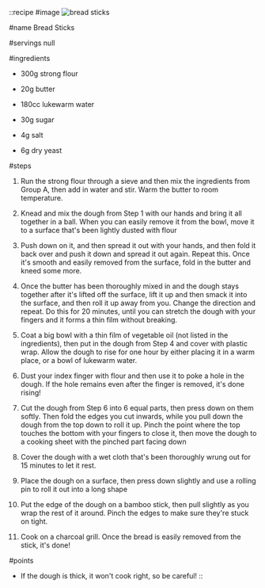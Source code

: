 ::recipe
#image
![bread sticks](/img/vol6/bread_sticks.jpg)

#name
Bread Sticks

#servings
null

#ingredients
- 300g strong flour
- 20g butter
- 180cc lukewarm water

- 30g sugar
- 4g salt
- 6g dry yeast

#steps
1. Run the strong flour through a sieve and then mix the ingredients from Group A, then add in water and stir. Warm the butter to room temperature.

2. Knead and mix the dough from Step 1 with our hands and bring it all together in a ball. When you can easily remove it from the bowl, move it to a surface that's been lightly dusted with flour

3. Push down on it, and then spread it out with your hands, and then fold it back over and push it down and spread it out again. Repeat this. Once it's smooth and easily removed from the surface, fold in the butter and kneed some more.

4. Once the butter has been thoroughly mixed in and the dough stays together after it's lifted off the surface, lift it up and then smack it into the surface, and then roll it up away from you. Change the direction and repeat. Do this for 20 minutes, until you can stretch the dough with your fingers and it forms a thin film without breaking.

5. Coat a big bowl with a thin film of vegetable oil (not listed in the ingredients), then put in the dough from Step 4 and cover with plastic wrap. Allow the dough to rise for one hour by either placing it in a warm place, or a bowl of lukewarm water.

6. Dust your index finger with flour and then use it to poke a hole in the dough. If the hole remains even after the finger is removed, it's done rising!

7. Cut the dough from Step 6 into 6 equal parts, then press down on them softly. Then fold the edges you cut inwards, while you pull down the dough from the top down to roll it up. Pinch the point where the top touches the bottom with your fingers to close it, then move the dough to a cooking sheet with the pinched part facing down

8. Cover the dough with a wet cloth that's been thoroughly wrung out for 15 minutes to let it rest.

9. Place the dough on a surface, then press down slightly and use a rolling pin to roll it out into a long shape

10. Put the edge of the dough on a bamboo stick, then pull slightly as you wrap the rest of it around. Pinch the edges to make sure they're stuck on tight.

11. Cook on a charcoal grill. Once the bread is easily removed from the stick, it's done!
            
#points
- If the dough is thick, it won't cook right, so be careful!
::